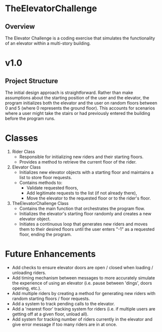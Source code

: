 # TheElevatorChallenge
## Overview
The Elevator Challenge is a coding exercise that simulates the functionality of an elevator within a multi-story building.

# v1.0
## Project Structure
The initial design approach is straightforward. Rather than make assumptions about the starting position of the user and the elevator, the program initializes both the elevator and the user on random floors between 0 and 5 (where 0 represents the ground floor). This accounts for scenarios where a user might take the stairs or had previously entered the building before the program runs. 

# Classes
1. Rider Class
      * Responsible for initializing new riders and their starting floors.
      * Provides a method to retrieve the current floor of the rider.
2. Elevator Class
      * Initializes new elevator objects with a starting floor and maintains a list to store floor requests.
      * Contains methods to:
          * Validate requested floors,
          * Add legitimate requests to the list (if not already there),
          * Move the elevator to the requested floor or to the rider's floor.
3. TheElevatorChallenge Class
     * Contains the main function that orchestrates the program flow.
     * Initializes the elevator's starting floor randomly and creates a new elevator object.
     * Initiates a continuous loop that generates new riders and moves them to their desired floors until the user enters "-1" as a requested floor, ending the program.
       
# Future Enhancements
* Add checks to ensure elevator doors are open / closed when loading / unloading riders.
* Add timing mechanism between messages to more accurately simulate the experience of using an elevator (i.e. pause between 'dings', doors opening, etc.).
* Add multiple riders by creating a method for generating new riders with random starting floors / floor requests.
* Add a system to track pending calls to the elevator.
* Add a 'nearest floor' tracking system for riders (i.e. if multiple users are getting off at a given floor, unload all).
* Add system for tracking number of riders currently in the elevator and give error message if too many riders are in at once.  

